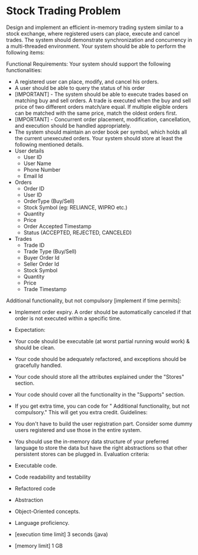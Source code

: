 # Stock Trading Problem

Design and implement an efficient in-memory trading system similar to a stock exchange, where registered users can
place, execute and cancel trades. The system should demonstrate synchronization and concurrency in a multi-threaded
environment.
Your system should be able to perform the following items:

Functional Requirements:
Your system should support the following functionalities:

* A registered user can place, modify, and cancel his orders.
* A user should be able to query the status of his order
* [IMPORTANT] - The system should be able to execute trades based on matching buy and sell orders. A trade is executed
  when the buy and sell price of two different orders match/are equal. If multiple eligible orders can be matched with
  the same price, match the oldest orders first.
* [IMPORTANT] - Concurrent order placement, modification, cancellation, and execution should be handled appropriately.
* The system should maintain an order book per symbol, which holds all the current unexecuted orders.
  Your system should store at least the following mentioned details.
* User details
    * User ID
    * User Name
    * Phone Number
    * Email Id
* Orders
    * Order ID
    * User ID
    * OrderType (Buy/Sell)
    * Stock Symbol (eg: RELIANCE, WIPRO etc.)
    * Quantity
    * Price
    * Order Accepted Timestamp
    * Status (ACCEPTED, REJECTED, CANCELED)
* Trades
    * Trade ID
    * Trade Type (Buy/Sell)
    * Buyer Order Id
    * Seller Order Id
    * Stock Symbol
    * Quantity
    * Price
    * Trade Timestamp

Additional functionality, but not compulsory [implement if time permits]:

* Implement order expiry. A order should be automatically canceled if that order is not executed within a specific time.

* Expectation:
* Your code should be executable (at worst partial running would work) & should be clean.
* Your code should be adequately refactored, and exceptions should be gracefully handled.
* Your code should store all the attributes explained under the "Stores" section.
* Your code should cover all the functionality in the "Supports" section.
* If you get extra time, you can code for " Additional functionality, but not compulsory." This will get you extra
  credit.
  Guidelines:
* You don't have to build the user registration part. Consider some dummy users registered and use those in the entire
  system.
* You should use the in-memory data structure of your preferred language to store the data but have the right
  abstractions so that other persistent stores can be plugged in.
  Evaluation criteria:
* Executable code.
* Code readability and testability
* Refactored code
* Abstraction
* Object-Oriented concepts.
* Language proficiency.
* [execution time limit] 3 seconds (java)
* [memory limit] 1 GB